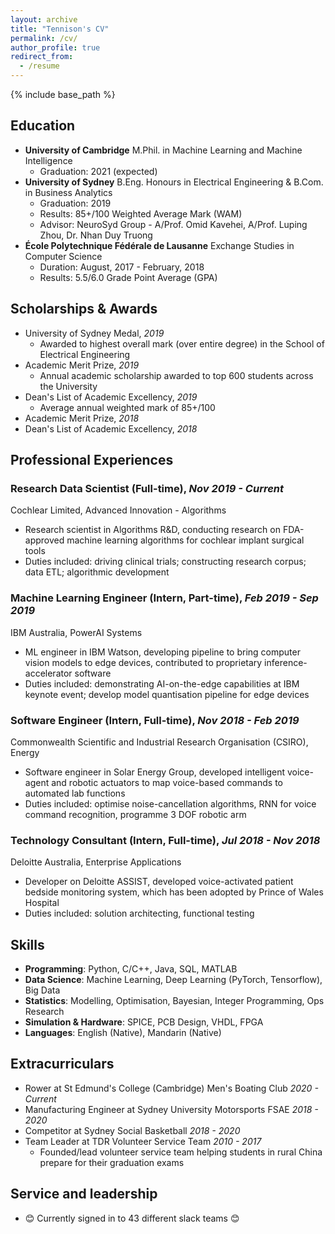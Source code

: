 ```yaml
---
layout: archive
title: "Tennison's CV"
permalink: /cv/
author_profile: true
redirect_from:
  - /resume
---
```


{% include base_path %}

## Education
* **University of Cambridge** M.Phil. in Machine Learning and Machine Intelligence 
  * Graduation: 2021 (expected)
* **University of Sydney** B.Eng. Honours in Electrical Engineering & B.Com. in Business Analytics 
  * Graduation: 2019
  * Results: 85+/100 Weighted Average Mark (WAM)
  * Advisor: NeuroSyd Group - A/Prof. Omid Kavehei, A/Prof. Luping Zhou, Dr. Nhan Duy Truong
* **École Polytechnique Fédérale de Lausanne** Exchange Studies in Computer Science
  * Duration: August, 2017 - February, 2018
  * Results: 5.5/6.0 Grade Point Average (GPA)

## Scholarships & Awards
* University of Sydney Medal, *2019*
  * Awarded to highest overall mark (over entire degree) in the School of Electrical Engineering
* Academic Merit Prize, *2019*
  * Annual academic scholarship awarded to top 600 students across the University
* Dean's List of Academic Excellency, *2019*
  * Average annual weighted mark of 85+/100
* Academic Merit Prize, *2018*
* Dean's List of Academic Excellency, *2018*

## Professional Experiences
### Research Data Scientist (Full-time), *Nov 2019 - Current*
Cochlear Limited, Advanced Innovation - Algorithms 
  * Research scientist in Algorithms R&D, conducting research on FDA-approved machine learning algorithms for cochlear implant surgical tools
  * Duties included: driving clinical trials; constructing research corpus; data ETL; algorithmic development

### Machine Learning Engineer (Intern, Part-time), *Feb 2019 - Sep 2019*
IBM Australia, PowerAI Systems 
  * ML engineer in IBM Watson, developing pipeline to bring computer vision models to edge devices, contributed to proprietary inference-accelerator software
  * Duties included: demonstrating AI-on-the-edge capabilities at IBM keynote event; develop model quantisation pipeline for edge devices
  
### Software Engineer (Intern, Full-time), *Nov 2018 - Feb 2019*
Commonwealth Scientific and Industrial Research Organisation (CSIRO), Energy
  * Software engineer in Solar Energy Group, developed intelligent voice-agent and robotic actuators to map voice-based commands to automated lab functions
  * Duties included: optimise noise-cancellation algorithms, RNN for voice command recognition, programme 3 DOF robotic arm

### Technology Consultant (Intern, Full-time), *Jul 2018 - Nov 2018*
Deloitte Australia, Enterprise Applications
  * Developer on Deloitte ASSIST, developed voice-activated patient bedside monitoring system, which has been adopted by Prince of Wales Hospital
  * Duties included: solution architecting, functional testing

## Skills
* **Programming**: Python, C/C++, Java, SQL, MATLAB
* **Data Science**: Machine Learning, Deep Learning (PyTorch, Tensorflow), Big Data
* **Statistics**: Modelling, Optimisation, Bayesian, Integer Programming, Ops Research
* **Simulation & Hardware**: SPICE, PCB Design, VHDL, FPGA
* **Languages**: English (Native), Mandarin (Native)
  
## Extracurriculars
* Rower at St Edmund's College (Cambridge) Men's Boating Club *2020 - Current*
* Manufacturing Engineer at Sydney University Motorsports FSAE *2018 - 2020*
* Competitor at Sydney Social Basketball *2018 - 2020*
* Team Leader at TDR Volunteer Service Team *2010 - 2017*
  * Founded/lead volunteer service team helping students in rural China prepare for their graduation exams

## Service and leadership
* 😊 Currently signed in to 43 different slack teams 😊

